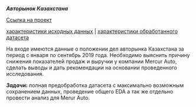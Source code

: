 ***Авторынок Казахстана***

[Ссылка на проект](https://rawcdn.githack.com/KittyCorpsegrinder/Pet_projects/7d430ebb0cd65c5fe81a72731ac190755549335c/Auto_kz/auto_kz_Kirin.html)

[характеристики исходных данных](https://rawcdn.githack.com/KittyCorpsegrinder/Pet_projects/e07011c6b2d67d5e68aa7dd11cd6d0c43cfa6bb0/Auto_kz/not_preprocessing.html)  |  [характеристики обработанного датасета](https://rawcdn.githack.com/KittyCorpsegrinder/Pet_projects/e07011c6b2d67d5e68aa7dd11cd6d0c43cfa6bb0/Auto_kz/preprocessing_complete.html)

На входе имеются данные о положении дел авторынка Казахстана за период с января по сентябрь 2019 года. Необходимо выяснить причину снижения показателей продаж и выручки у компании Mercur Auto, сделать выводы и дать рекомендации на основании проведенного исследования.

***Задачи:*** полная предобработка датасета с максимально возможным сохранением данных, проведение общего EDA а так же отдельно провести анализ для Merur Auto.
